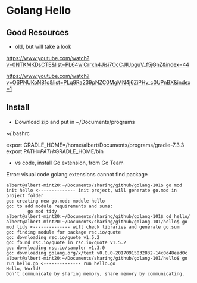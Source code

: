 
# Golang Hello

## Good Resources

- old, but will take a look

https://www.youtube.com/watch?v=0NTKMKDsCTE&list=PL64wiCrrxh4Jisi7OcCJIUpguV_f5jGnZ&index=44

https://www.youtube.com/watch?v=OSPNUKoN81o&list=PLq9Ra239pNZC0MgMN4j6ZiPHv_c0UPnBX&index=1

## Install

- Download zip and put in ~/Documents/programs

~/.bashrc

export GRADLE_HOME=/home/albert/Documents/programs/gradle-7.3.3
export PATH=$PATH:$GRADLE_HOME/bin

- vs code, install Go extension, from Go Team

Error: visual code golang extensions cannot find package

```
albert@albert-mint20:~/Documents/sharing/github/golang-101$ go mod init hello <-------------- init project, will generate go.mod in project folder
go: creating new go.mod: module hello
go: to add module requirements and sums:
        go mod tidy
albert@albert-mint20:~/Documents/sharing/github/golang-101$ cd hello/
albert@albert-mint20:~/Documents/sharing/github/golang-101/hello$ go mod tidy <-------------- will check libraries and generate go.sum
go: finding module for package rsc.io/quote
go: downloading rsc.io/quote v1.5.2
go: found rsc.io/quote in rsc.io/quote v1.5.2
go: downloading rsc.io/sampler v1.3.0
go: downloading golang.org/x/text v0.0.0-20170915032832-14c0d48ead0c
albert@albert-mint20:~/Documents/sharing/github/golang-101/hello$ go run hello.go <-------------- run hello.go
Hello, World!
Don't communicate by sharing memory, share memory by communicating.
```






